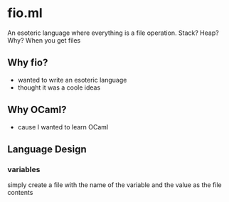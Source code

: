# fio.ml

An esoteric language where everything is a file operation. Stack? Heap? Why? When you get files

## Why fio?
- wanted to write an esoteric language
- thought it was a coole ideas

## Why OCaml?
- cause I wanted to learn OCaml

## Language Design

### variables

simply create a file with the name of the variable and the value as the file contents
